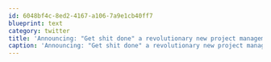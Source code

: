 ```yaml
---
id: 6048bf4c-8ed2-4167-a106-7a9e1cb40ff7
blueprint: text
category: twitter
title: 'Announcing: "Get shit done" a revolutionary new project management philosophy.'
caption: 'Announcing: "Get shit done" a revolutionary new project management philosophy.'
---
```

